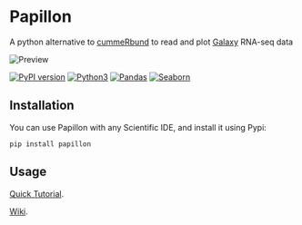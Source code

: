 # Papillon
A python alternative to [cummeRbund](http://compbio.mit.edu/cummeRbund/) to read and plot [Galaxy](https://usegalaxy.org/) RNA-seq data 

![Preview](https://user-images.githubusercontent.com/34346930/34152979-4c3dae42-e4a8-11e7-9259-005a016edb53.png)

[![PyPI version](https://badge.fury.io/py/papillon.svg)](https://pypi.python.org/pypi/papillon)
[![Python3](https://img.shields.io/badge/python-3-blue.svg)](https://www.python.org/)
[![Pandas](https://img.shields.io/badge/python%20module-pandas-blue.svg)](https://pandas.pydata.org/)
[![Seaborn](https://img.shields.io/badge/python%20module-seaborn-blue.svg)](https://seaborn.pydata.org/)



## Installation

You can use Papillon with any Scientific IDE, and install it using Pypi:

    pip install papillon

## Usage

[Quick Tutorial](https://github.com/domenico-somma/Papillon/wiki/Quick-Tutorial).

[Wiki](https://github.com/domenico-somma/Papillon/wiki).
